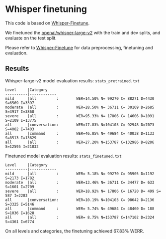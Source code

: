 # Whisper finetuning

This code is based on [Whisper-Finetune](https://github.com/yeyupiaoling/Whisper-Finetune).

We finetuned the [openai/whisper-large-v2](https://huggingface.co/openai/whisper-large-v2) with the train and dev splits, and evaluate on the test split.

Please refer to [Whisper-Finetune](https://github.com/yeyupiaoling/Whisper-Finetune) for data preprocessing, finetuning and evaluation. 

## Results

Whisper-large-v2 model evaluation results: `stats_pretrained.txt`
```
Level     |Category
----------|------------
mild      |all         :        WER=14.50% N= 99270 C= 88271 D=4430 S=6569 I=3397
moderate  |all         :        WER=28.50% N= 36711 C= 30109 D=2685 S=3917 I=3860
severe    |all         :        WER=95.33% N= 17806 C= 14606 D=1091 S=2109 I=13775
all       |conversation:        WER=17.83% N=104103 C= 92948 D=7073 S=4082 I=7403
all       |command     :        WER=46.85% N= 49684 C= 40038 D=1133 S=8513 I=13629
all       |all         :        WER=27.20% N=153787 C=132986 D=8206 S=12595 I=21032
```

Finetuned model evaluation results: `stats_finetuned.txt`
```
Level     |Category
----------|------------
mild      |all         :        WER= 5.18% N= 99270 C= 95905 D=1192 S=2173 I=1782
moderate  |all         :        WER=13.46% N= 36711 C= 34477 D= 633 S=1601 I=2709
severe    |all         :        WER=18.92% N= 17806 C= 16720 D= 499 S= 587 I=2283
all       |conversation:        WER=10.19% N=104103 C= 98642 D=2136 S=3325 I=5146
all       |command     :        WER= 5.74% N= 49684 C= 48460 D= 188 S=1036 I=1628
all       |all         :        WER= 8.75% N=153787 C=147102 D=2324 S=4361 I=6774
```

On all levels and categories, the finetuning achieved 67.83% WERR.